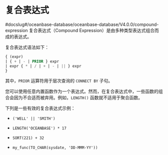 复合表达式 
==========================
#docslug#/oceanbase-database/oceanbase-database/V4.0.0/compound-expression
复合表达式（Compound Expression）是由多种类型表达式组合而成的表达式。

复合表达式语法如下：

```sql
{ (expr)
| { + | - | PRIOR } expr
| expr { * | / | + | - | || } expr
}
```



其中，`PRIOR` 运算符用于层次查询的 `CONNECT BY` 子句。

您可以使用任意内置函数作为一个表达式。然而，在复合表达式中，一些函数的组合会因为不合适而被弃用。例如，`LENGTH()` 函数就不适用于聚合函数。

下列是一些有效的复合表达式示例：

* `('WELL' || 'SMITH')`

* `LENGTH('OCEANBASE') * 17`

* `SORT(221) + 32`

* `my_func(TO_CHAR(sysdate, 'DD-MMM-YY'))`



